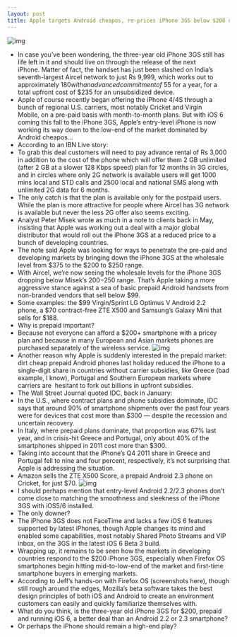 ```yaml
---
layout: post
title: Apple targets Android cheapos, re-prices iPhone 3GS below $200 unsubsidized
---
```

![img](http://media.idownloadblog.com/wp-content/uploads/2012/07/iPhone-3GS-Aircel.jpg)
* In case you’ve been wondering, the three-year old iPhone 3GS still has life left in it and should live on through the release of the next iPhone. Matter of fact, the handset has just been slashed on India’s seventh-largest Aircel network to just Rs 9,999, which works out to approximately $180 with an advanced commitment of ~$55 for a year, for a total upfront cost of $235 for an unsubsidized device.
* Apple of course recently began offering the iPhone 4/4S through a bunch of regional U.S. carriers, most notably Cricket and Virgin Mobile, on a pre-paid basis with month-to-month plans. But with iOS 6 coming this fall to the iPhone 3GS, Apple’s entry-level iPhone is now working its way down to the low-end of the market dominated by Android cheapos…
* According to an IBN Live story:
* To grab this deal customers will need to pay advance rental of Rs 3,000 in addition to the cost of the phone which will offer them 2 GB unlimited (after 2 GB at a slower 128 Kbps speed) plan for 12 months in 3G circles, and in circles where only 2G network is available users will get 1000 mins local and STD calls and 2500 local and national SMS along with unlimited 2G data for 6 months.
* The only catch is that the plan is available only for the postpaid users. While the plan is more attractive for people where Aircel has 3G network is available but never the less 2G offer also seems exciting.
* Analyst Peter Misek wrote as much in a note to clients back in May, insisting that Apple was working out a deal with a major global distributor that would roll out the iPhone 3GS at a reduced price to a bunch of developing countries.
* The note said Apple was looking for ways to penetrate the pre-paid and developing markets by bringing down the iPhone 3GS at the wholesale level from $375 to the $200 to $250 range.
* With Aircel, we’re now seeing the wholesale levels for the iPhone 3GS dropping below Misek’s $200-$250 range. That’s Apple taking a more aggressive stance against a sea of basic prepaid Android handsets from non-branded vendors that sell below $99.
* Some examples: the $99 Virgin/Sprint LG Optimus V Android 2.2 phone, a $70 contract-free ZTE X500 and Samsung’s Galaxy Mini that sells for $188.
* Why is prepaid important?
* Because not everyone can afford a $200+ smartphone with a pricey plan and because in many European and Asian markets phones are purchased separately of the wireless service.
![img](http://media.idownloadblog.com/wp-content/uploads/2011/12/iphone-3GS.jpg)
* Another reason why Apple is suddenly interested in the prepaid market: dirt cheap prepaid Android phones last holiday reduced the iPhone to a single-digit share in countries without carrier subsidies, like Greece (bad example, I know), Portugal and Southern European markets where carriers are  hesitant to fork out billions in upfront subsidies.
* The Wall Street Journal quoted IDC, back in January:
* In the U.S., where contract plans and phone subsidies dominate, IDC says that around 90% of smartphone shipments over the past four years were for devices that cost more than $300 — despite the recession and uncertain recovery.
* In Italy, where prepaid plans dominate, that proportion was 67% last year, and in crisis-hit Greece and Portugal, only about 40% of the smartphones shipped in 2011 cost more than $300.
* Taking into account that the iPhone’s Q4 2011 share in Greece and Portugal fell to nine and four percent, respectively, it’s not surprising that Apple is addressing the situation.
* Amazon sells the ZTE X500 Score, a prepaid Android 2.3 phone on Cricket, for just $70.
![img](http://media.idownloadblog.com/wp-content/uploads/2012/07/ZTE-X500-Score-on-Amazon.jpg)
* I should perhaps mention that entry-level Android 2.2/2.3 phones don’t come close to matching the smoothness and sleekness of the iPhone 3GS with iOS5/6 installed.
* The only downer?
* The iPhone 3GS does not FaceTime and lacks a few iOS 6 features supported by latest iPhones, though Apple changes its mind and enabled some capabilities, most notably Shared Photo Streams and VIP inbox, on the 3GS in the latest iOS 6 Beta 3 build.
* Wrapping up, it remains to be seen how the markets in developing countries respond to the $200 iPhone 3GS, especially when Firefox OS smartphones begin hitting mid-to-low-end of the market and first-time smartphone buyers in emerging markets.
* According to Jeff’s hands-on with Firefox OS (screenshots here), though still rough around the edges, Mozilla’s beta software takes the best design principles of both iOS and Android to create an environment customers can easily and quickly familiarize themselves with.
* What do you think, is the three-year old iPhone 3GS for $200, prepaid and running iOS 6, a better deal than an Android 2.2 or 2.3 smartphone?
* Or perhaps the iPhone should remain a high-end play?

